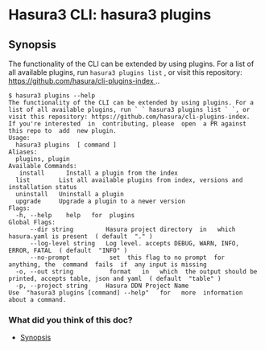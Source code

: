 # Hasura3 CLI: hasura3 plugins

## Synopsis​

The functionality of the CLI can be extended by using plugins. For a list of all available plugins, run `hasura3 plugins list` , or visit this repository:[ https://github.com/hasura/cli-plugins-index ](https://github.com/hasura/cli-plugins-index)..

```
$ hasura3 plugins --help
The functionality of the CLI can be extended by using plugins. For a list of all available plugins, run ` ` hasura3 plugins list ` `, or visit this repository: https://github.com/hasura/cli-plugins-index.
If you're interested  in  contributing, please  open  a PR against this repo to  add  new plugin.
Usage:
  hasura3 plugins  [ command ]
Aliases:
  plugins, plugin
Available Commands:
   install      Install a plugin from the index
  list        List all available plugins from index, versions and installation status
  uninstall   Uninstall a plugin
  upgrade     Upgrade a plugin to a newer version
Flags:
  -h, --help    help   for  plugins
Global Flags:
      --dir string         Hasura project directory  in   which  hasura.yaml is present  ( default  "." )
      --log-level string   Log level. accepts DEBUG, WARN, INFO, ERROR, FATAL  ( default  "INFO" )
      --no-prompt           set  this flag to no prompt  for  anything, the  command  fails  if  any input is missing
  -o, --out string          format   in   which  the output should be printed, accepts table, json and yaml  ( default  "table" )
  -p, --project string     Hasura DDN Project Name
Use  "hasura3 plugins [command] --help"   for   more  information about a command.
```

### What did you think of this doc?

- [ Synopsis ](https://hasura.io/docs/3.0/cli/commands/plugins/#synopsis)
